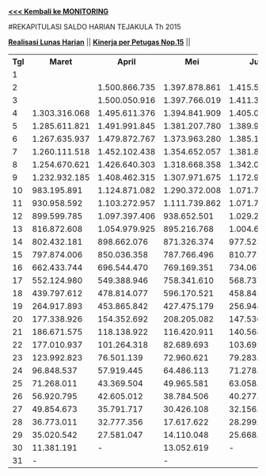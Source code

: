 **[<<< Kembali ke MONITORING](https://github.com/suriawan/Area-Bali-Utara/blob/master/TUSBUNG.md)**

#REKAPITULASI SALDO HARIAN TEJAKULA Th 2015

**[Realisasi Lunas Harian](https://github.com/suriawan/Area-Bali-Utara/blob/master/RealisasiLunas-Tjk-2015.md)**  ||
**[Kinerja per Petugas Nop.15](https://github.com/suriawan/Area-Bali-Utara/blob/master/petugas-tejakula-non15.md)**  ||


<table><tbody><tr><th>Tgl</th><th>Maret</th><th>April</th><th>Mei</th><th>Juni</th><th>Juli</th><th>Agustus</th><th>September</th><th>Oktober</th><th>Nopember</th></tr><tr><td>1</td><td> </td><td> </td><td> </td><td> </td><td> </td><td> </td><td> </td><td> - </td><td> - </td></tr><tr><td>2</td><td> </td><td> 1.500.866.735 </td><td> 1.397.878.861 </td><td> 1.415.533.412 </td><td> </td><td> 1.630.765.649 </td><td> 1.567.594.689 </td><td> 1.413.466.498 </td><td> 1.577.574.595 </td></tr><tr><td>3</td><td> </td><td> 1.500.050.916 </td><td> 1.397.766.019 </td><td> 1.411.375.339 </td><td> 1.483.456.873 </td><td> 1.628.375.613 </td><td> 1.564.531.986 </td><td> 1.413.466.498 </td><td> 1.577.389.340 </td></tr><tr><td>4</td><td> 1.303.316.068 </td><td> 1.495.611.376 </td><td> 1.394.841.909 </td><td> 1.405.098.069 </td><td> 1.478.541.010 </td><td> 1.622.463.402 </td><td> 1.558.805.530 </td><td> 1.412.957.500 </td><td> 1.567.938.205 </td></tr><tr><td>5</td><td> 1.285.611.821 </td><td> 1.491.991.845 </td><td> 1.381.207.780 </td><td> 1.389.953.890 </td><td> 1.472.291.294 </td><td> 1.605.331.430 </td><td> 1.551.411.681 </td><td> 1.390.536.875 </td><td> 1.551.218.743 </td></tr><tr><td>6</td><td> 1.267.635.937 </td><td> 1.479.872.767 </td><td> 1.373.963.280 </td><td> 1.385.189.853 </td><td> 1.454.678.769 </td><td> 1.578.786.881 </td><td> 1.546.850.102 </td><td> 1.380.676.868 </td><td> 1.526.460.754 </td></tr><tr><td>7</td><td> 1.260.111.518 </td><td> 1.452.102.438 </td><td> 1.354.652.057 </td><td> 1.381.818.837 </td><td> 1.430.065.342 </td><td> 1.565.832.589 </td><td> 1.530.015.673 </td><td> 1.369.226.596 </td><td> 1.516.308.533 </td></tr><tr><td>8</td><td> 1.254.670.621 </td><td> 1.426.640.303 </td><td> 1.318.668.358 </td><td> 1.342.039.629 </td><td> 1.408.945.357 </td><td> 1.549.881.933 </td><td> 1.493.700.693 </td><td> 1.344.952.656 </td><td> 1.509.748.662 </td></tr><tr><td>9</td><td> 1.232.932.185 </td><td> 1.408.462.315 </td><td> 1.307.971.675 </td><td> 1.172.912.637 </td><td> 1.303.562.817 </td><td> 1.546.934.756 </td><td> 1.473.438.574 </td><td> 1.322.453.674 </td><td> 1.483.646.891 </td></tr><tr><td>10</td><td> 983.195.891 </td><td> 1.124.871.082 </td><td> 1.290.372.008 </td><td> 1.071.770.757 </td><td> 1.039.881.318 </td><td> 1.169.417.289 </td><td> 1.236.558.447 </td><td> 1.212.796.629 </td><td> 1.242.625.229 </td></tr><tr><td>11</td><td> 930.958.592 </td><td> 1.103.272.957 </td><td> 1.111.739.862 </td><td> 1.071.770.757 </td><td> 1.013.487.258 </td><td> 1.135.296.022 </td><td> 1.179.004.748 </td><td> 1.206.811.311 </td><td> 1.173.294.201 </td></tr><tr><td>12</td><td> 899.599.785 </td><td> 1.097.397.406 </td><td> 938.652.501 </td><td> 1.029.296.843 </td><td> 1.002.211.381 </td><td> 1.013.099.004 </td><td> 1.154.023.749 </td><td> 1.156.315.181 </td><td> 1.058.214.086 </td></tr><tr><td>13</td><td> 816.872.608 </td><td> 1.054.979.925 </td><td> 895.216.768 </td><td> 1.004.688.346 </td><td> 822.844.273 </td><td> 936.765.611 </td><td> 1.142.618.134 </td><td> 993.236.432 </td><td> 1.005.620.963 </td></tr><tr><td>14</td><td> 802.432.181 </td><td> 898.662.076 </td><td> 871.326.374 </td><td> 977.523.342 </td><td> 716.593.332 </td><td> 813.634.019 </td><td> 893.599.456 </td><td> 971.692.053 </td><td> 958.386.119 </td></tr><tr><td>15</td><td> 797.874.006 </td><td> 850.036.358 </td><td> 787.766.496 </td><td> 810.772.859 </td><td> 621.841.304 </td><td> 785.868.419 </td><td> 814.329.600 </td><td> 909.605.105 </td><td> 949.020.604 </td></tr><tr><td>16</td><td> 662.433.744 </td><td> 696.544.470 </td><td> 769.169.351 </td><td> 734.067.220 </td><td> 597.500.348 </td><td> 775.560.547 </td><td> 735.302.785 </td><td> 655.720.826 </td><td> 775.790.955 </td></tr><tr><td>17</td><td> 552.124.980 </td><td> 549.388.946 </td><td> 758.341.610 </td><td> 568.737.449 </td><td> 572.218.207 </td><td> 760.130.607 </td><td> 650.352.223 </td><td> 624.594.759 </td><td> 707.598.951 </td></tr><tr><td>18</td><td> 439.797.612 </td><td> 478.814.077 </td><td> 596.170.521 </td><td> 458.845.917 </td><td> 517.062.532 </td><td> 570.056.368 </td><td> 349.875.587 </td><td> 598.229.786 </td><td> 528.229.180 </td></tr><tr><td>19</td><td> 264.917.893 </td><td> 453.865.842 </td><td> 427.475.179 </td><td> 256.944.038 </td><td> 496.471.799 </td><td> 348.912.721 </td><td> 208.823.289 </td><td> 421.034.660 </td><td> 343.078.644 </td></tr><tr><td>20</td><td> 177.338.926 </td><td> 154.352.692 </td><td> 208.205.082 </td><td> 147.536.683 </td><td> 303.346.142 </td><td> 120.257.824 </td><td> 163.523.420 </td><td> 106.746.032 </td><td> 98.250.272 </td></tr><tr><td>21</td><td> 186.671.575 </td><td> 118.138.922 </td><td> 116.420.911 </td><td> 140.568.137 </td><td> 220.973.403 </td><td> 85.013.373 </td><td> 101.401.339 </td><td> 90.713.702 </td><td> 75.646.172 </td></tr><tr><td>22</td><td> 177.010.937 </td><td> 101.264.318 </td><td> 82.689.693 </td><td> 103.692.293 </td><td> 99.543.784 </td><td> 68.622.583 </td><td> 78.800.330 </td><td> 78.273.560 </td><td> 71.266.737 </td></tr><tr><td>23</td><td> 123.992.823 </td><td> 76.501.139 </td><td> 72.960.621 </td><td> 79.283.130 </td><td> 83.976.430 </td><td> 65.426.244 </td><td> 59.372.332 </td><td> 57.655.086 </td><td> 53.972.776 </td></tr><tr><td>24</td><td> 96.848.537 </td><td> 57.919.445 </td><td> 64.486.113 </td><td> 71.278.770 </td><td> 73.668.855 </td><td> 52.330.189 </td><td> 52.833.911 </td><td> 49.934.007 </td><td> 44.471.859 </td></tr><tr><td>25</td><td> 71.268.011 </td><td> 43.369.504 </td><td> 49.965.581 </td><td> 63.058.065 </td><td> 72.454.561 </td><td> 42.595.628 </td><td> 43.801.881 </td><td> 44.556.339 </td><td> 38.940.659 </td></tr><tr><td>26</td><td> 56.920.795 </td><td> 42.605.012 </td><td> 38.784.506 </td><td> 40.277.384 </td><td> 70.381.417 </td><td> 34.951.943 </td><td> 36.917.784 </td><td> 40.407.208 </td><td> 30.057.599 </td></tr><tr><td>27</td><td> 49.854.673 </td><td> 35.791.717 </td><td> 30.426.108 </td><td> 32.156.127 </td><td> 45.783.527 </td><td> 30.890.227 </td><td> 32.877.947 </td><td> 31.241.183 </td><td> 24.168.970 </td></tr><tr><td>28</td><td> 36.773.011 </td><td> 32.777.356 </td><td> 17.617.622 </td><td> 28.299.808 </td><td> 39.483.474 </td><td> 19.732.461 </td><td> 16.074.661 </td><td> 23.648.075 </td><td> 16.313.738 </td></tr><tr><td>29</td><td> 35.020.542 </td><td> 27.581.047 </td><td> 14.110.048 </td><td> 25.668.293 </td><td> 31.058.439 </td><td> 14.830.679 </td><td> 10.973.905 </td><td> 15.218.940 </td><td> </td></tr><tr><td>30</td><td> 11.381.191 </td><td> - </td><td> 13.052.619 </td><td> - </td><td> 8.765.349 </td><td> 10.914.382 </td><td> - </td><td> 11.020.097 </td><td> </td></tr><tr><td>31</td><td> - </td><td> </td><td> - </td><td> </td><td> - </td><td> - </td><td> </td><td> - </td><td> </td></tr></tbody></table>
